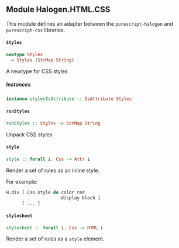 ## Module Halogen.HTML.CSS

This module defines an adapter between the `purescript-halogen` and `purescript-css` libraries.

#### `Styles`

``` purescript
newtype Styles
  = Styles (StrMap String)
```

A newtype for CSS styles

##### Instances
``` purescript
instance stylesIsAttribute :: IsAttribute Styles
```

#### `runStyles`

``` purescript
runStyles :: Styles -> StrMap String
```

Unpack CSS styles

#### `style`

``` purescript
style :: forall i. Css -> Attr i
```

Render a set of rules as an inline style.

For example:

```purescript
H.div [ Css.style do color red
                     display block ]
      [ ... ]
```

#### `stylesheet`

``` purescript
stylesheet :: forall i. Css -> HTML i
```

Render a set of rules as a `style` element.


